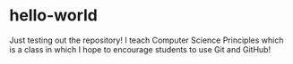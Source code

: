 # hello-world
Just testing out the repository!
I teach Computer Science Principles which is a class in which I hope to encourage students to use Git and GitHub!
